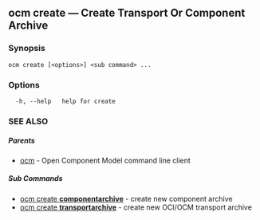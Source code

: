 ## ocm create &mdash; Create Transport Or Component Archive

### Synopsis

```
ocm create [<options>] <sub command> ...
```

### Options

```
  -h, --help   help for create
```

### SEE ALSO

##### Parents

* [ocm](ocm.md)	 - Open Component Model command line client


##### Sub Commands

* [ocm create <b>componentarchive</b>](ocm_create_componentarchive.md)	 - create new component archive
* [ocm create <b>transportarchive</b>](ocm_create_transportarchive.md)	 - create new OCI/OCM transport  archive


